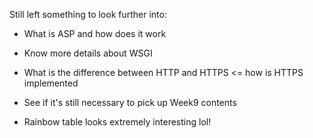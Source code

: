 Still left something to look further into:

* What is ASP and how does it work

* Know more details about WSGI

* What is the difference between HTTP and HTTPS <= how is HTTPS implemented

* See if it's still necessary to pick up Week9 contents

* Rainbow table looks extremely interesting lol!

  ​